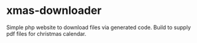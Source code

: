 # xmas-downloader
Simple php website to download files via generated code. Build to supply pdf files for christmas calendar.
